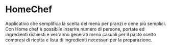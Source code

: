 # HomeChef

Applicativo che semplifica la scelta del menù per pranzi e cene più semplici.
Con Home chef è possibile inserire numero di persone, portate ed ingredienti richiesti e verranno generati menù casuali
per il pasto scelto
compresi di ricetta e lista di ingredienti necessari per la preparazione.
